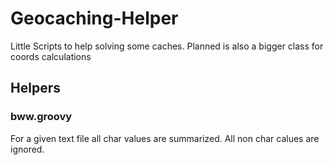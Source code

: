 # Geocaching-Helper
Little Scripts to help solving some caches. Planned is also a bigger class for coords calculations

## Helpers
### bww.groovy
For a given text file all char values are summarized. All non char calues are ignored.